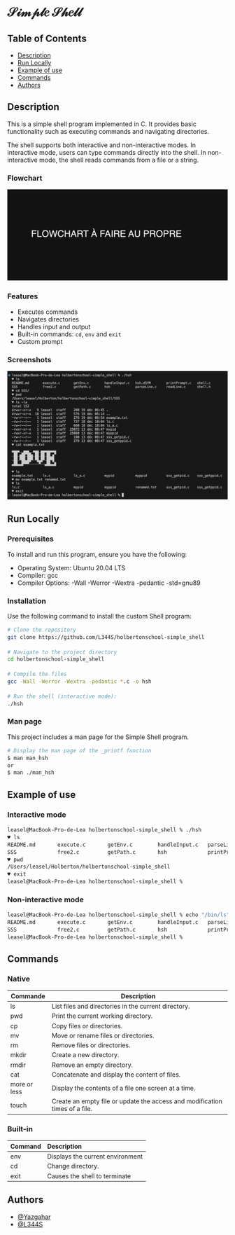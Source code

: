 # 𝒮𝒾𝓂𝓅𝓁𝑒 𝒮𝒽𝑒𝓁𝓁

## Table of Contents
- [Description](#description)
- [Run Locally](#run-locally)
- [Example of use](#example-of-use)
- [Commands](#commands)
- [Authors](#authors)

## Description

This is a simple shell program implemented in C. It provides basic functionality such as executing commands and navigating directories.

The shell supports both interactive and non-interactive modes. In interactive mode, users can type commands directly into the shell. In non-interactive mode, the shell reads commands from a file or a string.

### Flowchart
![Screenshot](./Docs/flowchart.png)

### Features

- Executes commands
- Navigates directories
- Handles input and output
- Built-in commands: `cd`, `env` and `exit`
- Custom prompt

### Screenshots
![Screenshot](./Docs/screenshot.png)

## Run Locally
### Prerequisites
To install and run this program, ensure you have the following:

- Operating System: Ubuntu 20.04 LTS
- Compiler: gcc
- Compiler Options: -Wall -Werror -Wextra -pedantic -std=gnu89

### Installation
Use the following command to install the custom Shell program:

```bash
# Clone the repository
git clone https://github.com/L344S/holbertonschool-simple_shell

# Navigate to the project directory
cd holbertonschool-simple_shell

# Compile the files
gcc -Wall -Werror -Wextra -pedantic *.c -o hsh

# Run the shell (interactive mode):
./hsh
```

### Man page
This project includes a man page for the Simple Shell program.
```bash
# Display the man page of the _printf function
$ man man_hsh
or
$ man ./man_hsh
```

## Example of use
### Interactive mode
```sh
leasel@MacBook-Pro-de-Lea holbertonschool-simple_shell % ./hsh
♥ ls
README.md       execute.c       getEnv.c        handleInput.c   parseLine.c     readLine.c      shell.h
SSS             free2.c         getPath.c       hsh             printPrompt.c   shell.c
♥ pwd
/Users/leasel/Holberton/holbertonschool-simple_shell
♥ exit
leasel@MacBook-Pro-de-Lea holbertonschool-simple_shell %
```
### Non-interactive mode
```sh
leasel@MacBook-Pro-de-Lea holbertonschool-simple_shell % echo "/bin/ls" | ./hsh
README.md       execute.c       getEnv.c        handleInput.c   parseLine.c     readLine.c      shell.h
SSS             free2.c         getPath.c       hsh             printPrompt.c   shell.c
leasel@MacBook-Pro-de-Lea holbertonschool-simple_shell % 
```

## Commands

### Native

| Commande           | Description                          |
|--------------------|----------------------------------------------------------------|
| ls               | List files and directories in the current directory.           |                                           |
| pwd              | Print the current working directory.                          |
| cp               | Copy files or directories.                                    |
| mv               | Move or rename files or directories.                          |
| rm               | Remove files or directories.                                  |
| mkdir            | Create a new directory.                                       |
| rmdir            | Remove an empty directory.                                    |
| cat              | Concatenate and display the content of files.                 |
| more or less  | Display the contents of a file one screen at a time.         |                     |
| touch            | Create an empty file or update the access and modification times of a file. |


### Built-in
| Command  | Description |
| -------- |:------------|
| env      | Displays the current environment |
| cd     | Change directory.   |
| exit     | Causes the shell to terminate |


## Authors
- [@Yazgahar](https://www.github.com/Yazgahar)
- [@L344S](https://www.github.com/L344S)